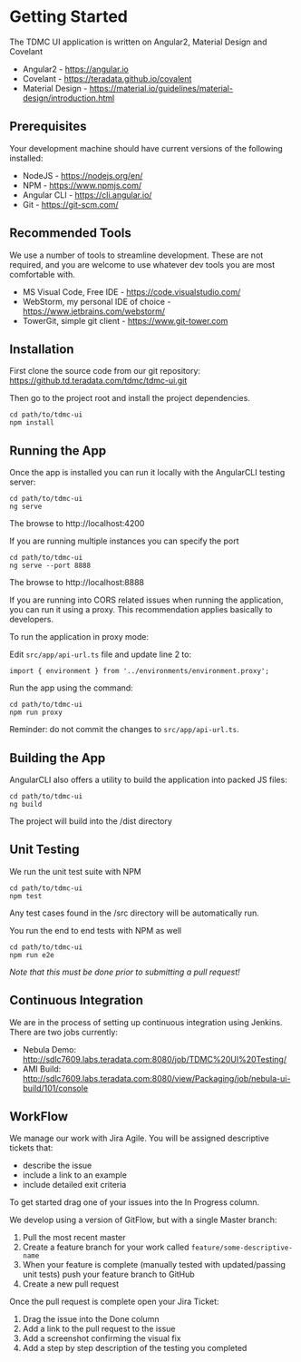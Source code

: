 Getting Started
===============

The TDMC UI application is written on Angular2, Material Design and Covelant

* Angular2 - https://angular.io
* Covelant - https://teradata.github.io/covalent
* Material Design - https://material.io/guidelines/material-design/introduction.html

Prerequisites
-------------

Your development machine should have current versions of the following installed:

* NodeJS - https://nodejs.org/en/
* NPM - https://www.npmjs.com/
* Angular CLI - https://cli.angular.io/
* Git - https://git-scm.com/

Recommended Tools
-----------------

We use a number of tools to streamline development. These are not required, and you are welcome to use whatever dev 
tools you are most comfortable with.

* MS Visual Code, Free IDE - https://code.visualstudio.com/
* WebStorm, my personal IDE of choice - https://www.jetbrains.com/webstorm/
* TowerGit, simple git client - https://www.git-tower.com

Installation
------------

First clone the source code from our git repository: https://github.td.teradata.com/tdmc/tdmc-ui.git

Then go to the project root and install the project dependencies.

    cd path/to/tdmc-ui
    npm install
    
Running the App
---------------

Once the app is installed you can run it locally with the AngularCLI testing server:

    cd path/to/tdmc-ui
    ng serve
 
The browse to http://localhost:4200

If you are running multiple instances you can specify the port

    cd path/to/tdmc-ui
    ng serve --port 8888
 
The browse to http://localhost:8888

If you are running into CORS related issues when running the application, you can run it using a proxy.
This recommendation applies basically to developers.

To run the application in proxy mode:

Edit `src/app/api-url.ts` file and update line 2 to:

    import { environment } from '../environments/environment.proxy';

Run the app using the command:

    cd path/to/tdmc-ui
    npm run proxy

Reminder: do not commit the changes to `src/app/api-url.ts`.

Building the App
----------------

AngularCLI also offers a utility to build the application into packed JS files:

    cd path/to/tdmc-ui
    ng build
    
The project will build into the /dist directory

Unit Testing
----------------

We run the unit test suite with NPM

    cd path/to/tdmc-ui
    npm test
    
Any test cases found in the /src directory will be automatically run. 

You run the end to end tests with NPM as well

    cd path/to/tdmc-ui
    npm run e2e

_Note that this must be done prior to submitting a pull request!_

Continuous Integration
----------------------

We are in the process of setting up continuous integration using Jenkins. There are two jobs currently:

* Nebula Demo: http://sdlc7609.labs.teradata.com:8080/job/TDMC%20UI%20Testing/
* AMI Build: http://sdlc7609.labs.teradata.com:8080/view/Packaging/job/nebula-ui-build/101/console

WorkFlow
--------

We manage our work with Jira Agile. You will be assigned descriptive tickets that:

* describe the issue
* include a link to an example
* include detailed exit criteria

To get started drag one of your issues into the In Progress column.

We develop using a version of GitFlow, but with a single Master branch:

1. Pull the most recent master
2. Create a feature branch for your work called `feature/some-descriptive-name`
3. When your feature is complete (manually tested with updated/passing unit tests) push your feature branch to GitHub
4. Create a new pull request

Once the pull request is complete open your Jira Ticket:

1. Drag the issue into the Done column
2. Add a link to the pull request to the issue
3. Add a screenshot confirming the visual fix
4. Add a step by step description of the testing you completed

    

 
 






